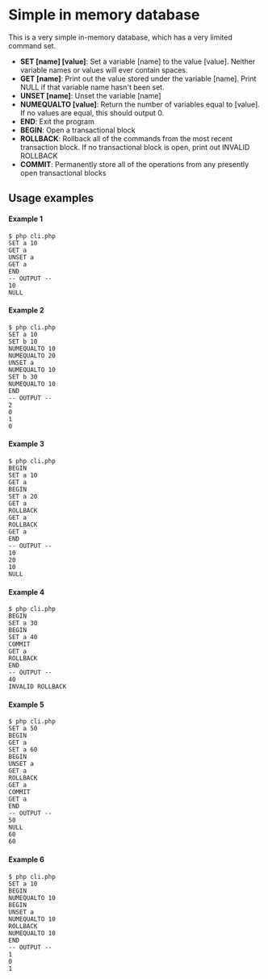 Simple in memory database
=========================

This is a very simple in-memory database, which has a very limited command set.

- **SET [name] [value]**: Set a variable [name] to the value [value]. Neither variable names or values will ever contain spaces.
- **GET [name]**: Print out the value stored under the variable [name]. Print NULL if that variable name hasn't been set.
- **UNSET [name]**: Unset the variable [name]
- **NUMEQUALTO [value]**: Return the number of variables equal to [value]. If no values are equal, this should output 0.
- **END**: Exit the program
- **BEGIN**: Open a transactional block
- **ROLLBACK**: Rollback all of the commands from the most recent transaction block. If no transactional block is open, print out INVALID ROLLBACK
- **COMMIT**: Permanently store all of the operations from any presently open transactional blocks

Usage examples
-
#### Example 1

    $ php cli.php 
    SET a 10
    GET a
    UNSET a
    GET a
    END
    -- OUTPUT --
    10
    NULL

#### Example 2

    $ php cli.php 
    SET a 10
    SET b 10
    NUMEQUALTO 10
    NUMEQUALTO 20
    UNSET a
    NUMEQUALTO 10
    SET b 30
    NUMEQUALTO 10
    END
    -- OUTPUT --
    2
    0
    1
    0

#### Example 3

    $ php cli.php 
    BEGIN
    SET a 10
    GET a
    BEGIN
    SET a 20
    GET a
    ROLLBACK
    GET a
    ROLLBACK
    GET a
    END
    -- OUTPUT --
    10
    20
    10
    NULL

#### Example 4

    $ php cli.php 
    BEGIN
    SET a 30
    BEGIN
    SET a 40
    COMMIT
    GET a
    ROLLBACK
    END
    -- OUTPUT --
    40
    INVALID ROLLBACK

#### Example 5

    $ php cli.php 
    SET a 50
    BEGIN
    GET a
    SET a 60
    BEGIN
    UNSET a
    GET a
    ROLLBACK
    GET a
    COMMIT
    GET a
    END
    -- OUTPUT --
    50
    NULL
    60
    60

#### Example 6

    $ php cli.php 
    SET a 10
    BEGIN
    NUMEQUALTO 10
    BEGIN
    UNSET a
    NUMEQUALTO 10
    ROLLBACK
    NUMEQUALTO 10
    END
    -- OUTPUT --
    1
    0
    1
